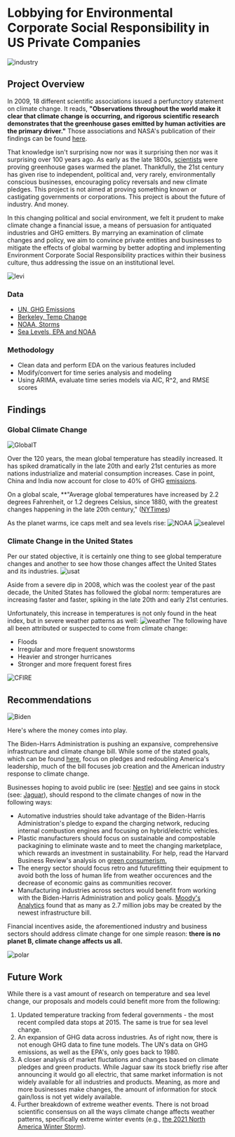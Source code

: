 # Lobbying for Environmental Corporate Social Responsibility in US Private Companies

![industry](https://github.com/anaulianova/Climate_Change_Time_Series/blob/main/images/industry.jpg)

## Project Overview

In 2009, 18 different scientific associations issued a perfunctory statement on climate change. It reads, 
**"Observations throughout the world make it clear that climate change is occurring, and rigorous scientific research demonstrates that the greenhouse gases emitted by human activities are the primary driver."** Those associations and NASA's publication of their findings can be found [here](https://climate.nasa.gov/scientific-consensus/).

That knowledge isn't surprising now nor was it surprising then nor was it surprising over 100 years ago. As early as the late 1800s, [scientists](https://www.nytimes.com/2020/04/21/obituaries/eunice-foote-overlooked.html) were proving greenhouse gases warmed the planet. Thankfully, the 21st century has given rise to independent, political and, very rarely, environmentally conscious businesses, encouraging policy reversals and new climate pledges. This project is not aimed at proving something known or castigating governments or corporations. This project is about the future of industry. And money. 

In this changing political and social environment, we felt it prudent to make climate change a financial issue, a means of persuasion for antiquated industries and GHG emitters. By marrying an examination of climate changes and policy, we aim to convince private entities and businesses to mitigate the effects of global warming by better adopting and implementing Environment Corporate Social Responsibility practices within their business culture, thus addressing the issue on an institutional level.

![levi](https://github.com/anaulianova/Climate_Change_Time_Series/blob/main/images/levipledge.jpg)


### Data

  - [UN, GHG Emissions](https://www.kaggle.com/unitednations/international-greenhouse-gas-emissions)
  - [Berkeley, Temp Change](https://www.kaggle.com/berkeleyearth/climate-change-earth-surface-temperature-data)
  - [NOAA, Storms](https://www.ncdc.noaa.gov/stormevents/)
  - [Sea Levels, EPA and NOAA](https://www.kaggle.com/somesh24/sea-level-change)


### Methodology 
  - Clean data and perform EDA on the various features included
  - Modify/convert for time series analysis and modeling
  - Using ARIMA, evaluate time series models via AIC, R^2, and RMSE scores



## Findings

### Global Climate Change

![GlobalT](https://github.com/anaulianova/Climate_Change_Time_Series/blob/main/images/globaltemp.png)

Over the 120 years, the mean global temperature has steadily increased. It has spiked dramatically in the late 20th and early 21st centuries as more nations industrialize and material consumption increases. Case in point, China and India now account for close to 40% of GHG [emissions](https://www.activesustainability.com/environment/top-5-most-polluting-countries/).

On a global scale, **"Average global temperatures have increased by 2.2 degrees Fahrenheit, or 1.2 degrees Celsius, since 1880, with the greatest changes happening in the late 20th century," ([NYTimes](https://www.nytimes.com/article/climate-change-global-warming-faq.html))

As the planet warms, ice caps melt and sea levels rise: 
![NOAA](https://github.com/anaulianova/Climate_Change_Time_Series/blob/main/images/climatedash.jpg)
![sealevel](https://github.com/anaulianova/Climate_Change_Time_Series/blob/main/images/sealevel.png)

### Climate Change in the United States 

Per our stated objective, it is certainly one thing to see global temperature changes and another to see how those changes affect the United States and its industries. 
![usat](https://github.com/anaulianova/Climate_Change_Time_Series/blob/main/images/usatemp.png)

Aside from a severe dip in 2008, which was the coolest year of the past decade, the United States has followed the global norm: temperatures are increasing faster and faster, spiking in the late 20th and early 21st centuries. 

Unfortunately, this increase in temperatures is not only found in the heat index, but in severe weather patterns as well: 
![weather](https://github.com/anaulianova/Climate_Change_Time_Series/blob/main/images/monthlyextreme.png)
The following have all been attributed or suspected to come from climate change: 
  - Floods
  - Irregular and more frequent snowstorms 
  - Heavier and stronger hurricanes 
  - Stronger and more frequent forest fires 

![CFIRE](https://github.com/anaulianova/Climate_Change_Time_Series/blob/main/images/Californiaf.jpg)

## Recommendations 

![Biden](https://github.com/anaulianova/Climate_Change_Time_Series/blob/main/images/bidentitle.png)

Here's where the money comes into play.

The Biden-Harrs Administration is pushing an expansive, comprehensive infrastructure and climate change bill. While some of the stated goals, which can be found [here](https://www.whitehouse.gov/briefing-room/statements-releases/2021/04/22/fact-sheet-president-biden-sets-2030-greenhouse-gas-pollution-reduction-target-aimed-at-creating-good-paying-union-jobs-and-securing-u-s-leadership-on-clean-energy-technologies/#:~:text=Today%2C%20President%20Biden%20will%20announce,to%20tackle%20the%20climate%20crisis.), focus on pledges and redoubling America's leadership, much of the bill focuses job creation and the American industry response to climate change. 

Businesses hoping to avoid public ire (see: [Nestle](https://www.theguardian.com/environment/2020/dec/07/coca-cola-pepsi-and-nestle-named-top-plastic-polluters-for-third-year-in-a-row)) and see gains in stock (see: [Jaguar](https://finance.yahoo.com/news/jaguar-land-rover-100-electric-104702748.html?guccounter=1&guce_referrer=aHR0cHM6Ly93d3cuZ29vZ2xlLmNvbS8&guce_referrer_sig=AQAAAI-OfLZ6tnMyDnGmC9xY4z2YUcKyQJU0AEMeBj8YQgk0fJl1-NgBSCU3o4JLyU2BVPNJHk5oCdk7mxV3eDX9Y093wF5Vw7RjlmcXOv_aV1BLoeGiypCkPaxDhau6cnsAOJx1jE0XlG7zdx3CBWf8T90LR7_KKbMtyfAkdY48dzeH)), should respond to the climate changes of now in the following ways: 
  - Automative industries should take advantage of the Biden-Harris Administration's pledge to expand the charging network, reducing internal combustion engines and focusing on hybrid/electric vehicles. 
  - Plastic manufacturers should focus on sustainable and compostable packagining to eliminate waste and to meet the changing marketplace, which rewards an investment in sustainability. For help, read the Harvard Business Review's analysis on [green consumerism.](https://hbr.org/2019/07/the-elusive-green-consumer)
  - The energy sector should focus retro and futurefitting their equipment to avoid both the loss of human life from weather occurences and the decrease of economic gains as communities recover.
  - Manufacturing industries across sectors would benefit from working with the Biden-Harris Administration and policy goals. [Moody's Analytics](https://www.economy.com/getlocal?q=C228A0FF-2701-47B2-ADE0-D158B5866251&app=download) found that as many as 2.7 million jobs may be created by the newest infrastructure bill. 

Financial incentives aside, the aforementioned industry and business sectors should address climate change for one simple reason: **there is no planet B, climate change affects us all.**

![polar](https://github.com/anaulianova/Climate_Change_Time_Series/blob/main/images/kt-miller-3160.jpeg)

## Future Work

While there is a vast amount of research on temperature and sea level change, our proposals and models could benefit more from the following: 
1. Updated temperature tracking from federal governments - the most recent compiled data stops at 2015. The same is true for sea level change. 
2. An expansion of GHG data across industries. As of right now, there is not enough GHG data to fine tune models. The UN's data on GHG emissions, as well as the EPA's, only goes back to 1980. 
3. A closer analysis of market fluctations and changes based on climate pledges and green products. While Jaguar saw its stock briefly rise after announcing it would go all electric, that same market information is not widely available for all industries and products. Meaning, as more and more businesses make changes, the amount of information for stock gain/loss is not yet widely available. 
4. Further breakdown of extreme weather events. There is not broad scientific consensus on all the ways climate change affects weather patterns, specifically extreme winter events (e.g., [the 2021 North America Winter Storm](https://en.wikipedia.org/wiki/February_13%E2%80%9317,_2021_North_American_winter_storm)).
